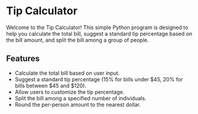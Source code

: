 # Tip Calculator

Welcome to the Tip Calculator! This simple Python program is designed to help you calculate the total bill, suggest a standard tip percentage based on the bill amount, and split the bill among a group of people.

## Features

- Calculate the total bill based on user input.
- Suggest a standard tip percentage (15% for bills under $45, 20% for bills between $45 and $120).
- Allow users to customize the tip percentage.
- Split the bill among a specified number of individuals.
- Round the per-person amount to the nearest dollar.